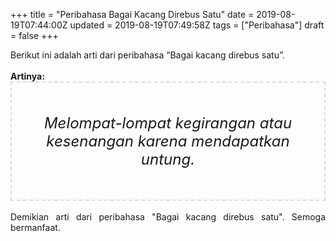 +++
title = "Peribahasa Bagai Kacang Direbus Satu"
date = 2019-08-19T07:44:00Z
updated = 2019-08-19T07:49:58Z
tags = ["Peribahasa"]
draft = false
+++

<div dir="ltr" style="text-align: left;" trbidi="on"><div style="text-align: justify;">Berikut ini adalah arti dari peribahasa “Bagai kacang direbus satu”.</div><br /><div style="text-align: justify;"><b>Artinya:</b></div><div style="border: 2px dashed #ddd; font-size: 24px; height: auto; margin: 0 auto; padding: 50px; text-align: center; width: auto;"><i>Melompat-lompat kegirangan atau kesenangan karena mendapatkan untung.</i></div><div style="text-align: justify;"><br /></div><div style="text-align: justify;">Demikian arti dari peribahasa "Bagai kacang direbus satu". Semoga bermanfaat.</div></div>
